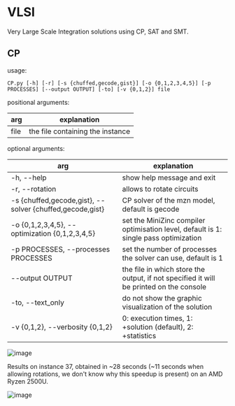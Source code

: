 # VLSI
Very Large Scale Integration solutions using CP, SAT and SMT.

## CP

usage:
```
CP.py [-h] [-r] [-s {chuffed,gecode,gist}] [-o {0,1,2,3,4,5}] [-p PROCESSES] [--output OUTPUT] [-to] [-v {0,1,2}] file
```

positional arguments:

| arg  | explanation                      |
| ---- | -------------------------------- |
| file | the file containing the instance |

optional arguments:

| arg  | explanation                      |
| ---- | -------------------------------- |
| -h, --help | show help message and exit |
| -r, --rotation | allows to rotate circuits |
| -s {chuffed,gecode,gist}, --solver {chuffed,gecode,gist} | CP solver of the mzn model, default is gecode |
| -o {0,1,2,3,4,5}, --optimization {0,1,2,3,4,5} | set the MiniZinc compiler optimisation level, default is 1: single pass optimization |
| -p PROCESSES, --processes PROCESSES | set the number of processes the solver can use, default is 1 |
| --output OUTPUT | the file in which store the output, if not specified it will be printed on the console |
| -to, --text_only | do not show the graphic visualization of the solution |
| -v {0,1,2}, --verbosity {0,1,2} | 0: execution times, 1: +solution (default), 2: +statistics |


![image](https://user-images.githubusercontent.com/31796254/123635538-118bf180-d81c-11eb-8580-ed8bc32fb8bc.png)

Results on instance 37, obtained in ~28 seconds (~11 seconds when allowing rotations, we don't know why this speedup is present) on an AMD Ryzen 2500U.

![image](https://user-images.githubusercontent.com/31796254/124115341-f9abac00-da6d-11eb-8825-d618a5577610.png)
